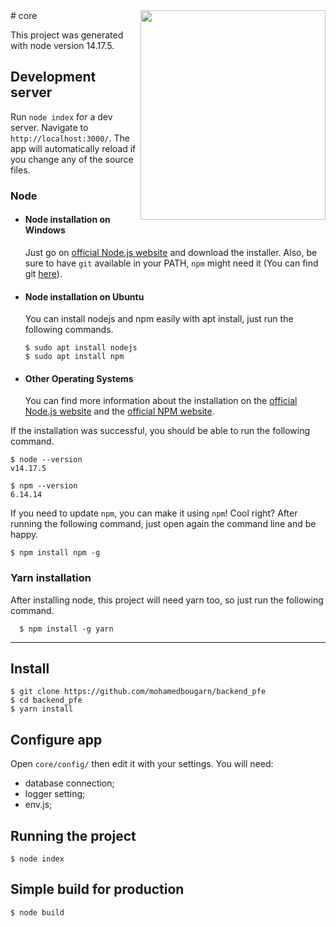 <img src="https://www.pinclipart.com/picdir/big/102-1024697_related-wallpapers-node-js-logo-png-clipart.png" width=296 height=335 align="right">
# core

This project was generated with node version 14.17.5.

## Development server

Run `node index` for a dev server. Navigate to `http://localhost:3000/`. The app will automatically reload if you change any of the source files.

### Node
- #### Node installation on Windows

  Just go on [official Node.js website](https://nodejs.org/) and download the installer.
Also, be sure to have `git` available in your PATH, `npm` might need it (You can find git [here](https://git-scm.com/)).

- #### Node installation on Ubuntu

  You can install nodejs and npm easily with apt install, just run the following commands.

      $ sudo apt install nodejs
      $ sudo apt install npm

- #### Other Operating Systems
  You can find more information about the installation on the [official Node.js website](https://nodejs.org/) and the [official NPM website](https://npmjs.org/).

If the installation was successful, you should be able to run the following command.

    $ node --version
    v14.17.5

    $ npm --version
    6.14.14

If you need to update `npm`, you can make it using `npm`! Cool right? After running the following command, just open again the command line and be happy.

    $ npm install npm -g

###
### Yarn installation
  After installing node, this project will need yarn too, so just run the following command.

      $ npm install -g yarn

---

## Install

    $ git clone https://github.com/mohamedbougarn/backend_pfe
    $ cd backend_pfe
    $ yarn install

## Configure app

Open `core/config/` then edit it with your settings. You will need:

- database connection;
- logger setting;
- env.js;

## Running the project

    $ node index

## Simple build for production

    $ node build

